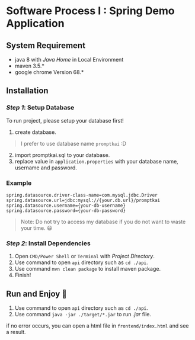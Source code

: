 # Software Process I : Spring Demo Application

## System Requirement
- java 8 with *Java Home* in Local Environment
- maven 3.5.*
- google chrome Version 68.*

## Installation

### *Step 1*: Setup Database
To run project, please setup your database first!

1. create database.
> I prefer to use database name `promptkai` :D
2. import promptkai.sql to your database.
3. replace value in `application.properties` with your database name, username and password.

### Example
```
spring.datasource.driver-class-name=com.mysql.jdbc.Driver
spring.datasource.url=jdbc:mysql://{your.db.url}/promptkai
spring.datasource.username={your-db-username}
spring.datasource.password={your-db-password}
```

> Note: Do not try to access my database if you do not want to waste your time. 😆

### *Step 2*: Install Dependencies

1. Open `CMD/Power Shell` or `Terminal` with *Project Directory*.
2. Use command to open `api` directory such as `cd ./api`.
3. Use command `mvn clean package` to install maven package.
4. Finish!


## Run and Enjoy 🎉 

1. Use command to open `api` directory such as `cd ./api`.
2. Use command `java -jar ./target/*.jar` to run *.jar* file.

if no error occurs, you can open a html file in `frontend/index.html` and see a result.
